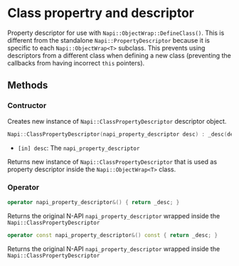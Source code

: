 # Class propertry and descriptor

Property descriptor for use with `Napi::ObjectWrap::DefineClass()`.
This is different from the standalone `Napi::PropertyDescriptor` because it is
specific to each `Napi::ObjectWrap<T>` subclass.
This prevents using descriptors from a different class when defining a new class
(preventing the callbacks from having incorrect `this` pointers).

## Methods

### Contructor

Creates new instance of `Napi::ClassPropertyDescriptor` descriptor object.

```cpp
Napi::ClassPropertyDescriptor(napi_property_descriptor desc) : _desc(desc) {}
```

- `[in] desc`: The `napi_property_descriptor`

Returns new instance of `Napi::ClassPropertyDescriptor` that is used as property descriptor
inside the `Napi::ObjectWrap<T>` class.

### Operator

```cpp
operator napi_property_descriptor&() { return _desc; }
```

Returns the original N-API `napi_property_descriptor` wrapped inside the `Napi::ClassPropertyDescriptor`

```cpp
operator const napi_property_descriptor&() const { return _desc; }
```

Returns the original N-API `napi_property_descriptor` wrapped inside the `Napi::ClassPropertyDescriptor`